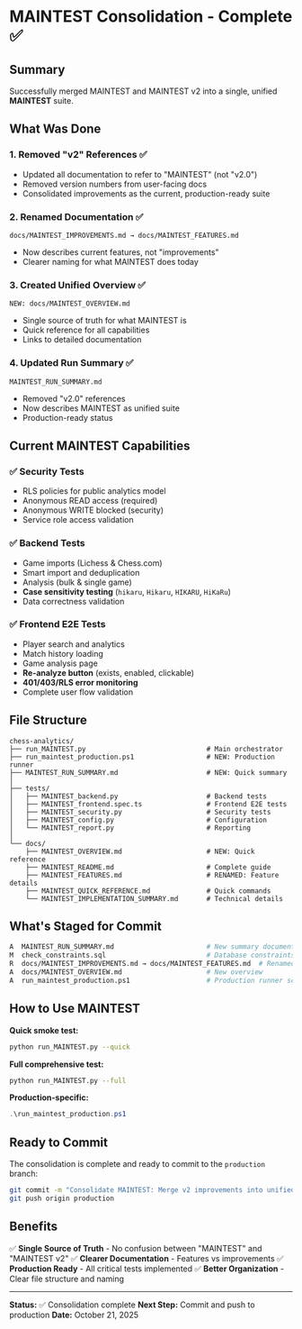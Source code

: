 # MAINTEST Consolidation - Complete ✅

## Summary

Successfully merged MAINTEST and MAINTEST v2 into a single, unified **MAINTEST** suite.

## What Was Done

### 1. **Removed "v2" References** ✅
- Updated all documentation to refer to "MAINTEST" (not "v2.0")
- Removed version numbers from user-facing docs
- Consolidated improvements as the current, production-ready suite

### 2. **Renamed Documentation** ✅
```
docs/MAINTEST_IMPROVEMENTS.md → docs/MAINTEST_FEATURES.md
```
- Now describes current features, not "improvements"
- Clearer naming for what MAINTEST does today

### 3. **Created Unified Overview** ✅
```
NEW: docs/MAINTEST_OVERVIEW.md
```
- Single source of truth for what MAINTEST is
- Quick reference for all capabilities
- Links to detailed documentation

### 4. **Updated Run Summary** ✅
```
MAINTEST_RUN_SUMMARY.md
```
- Removed "v2.0" references
- Now describes MAINTEST as unified suite
- Production-ready status

## Current MAINTEST Capabilities

### ✅ Security Tests
- RLS policies for public analytics model
- Anonymous READ access (required)
- Anonymous WRITE blocked (security)
- Service role access validation

### ✅ Backend Tests
- Game imports (Lichess & Chess.com)
- Smart import and deduplication
- Analysis (bulk & single game)
- **Case sensitivity testing** (`hikaru`, `Hikaru`, `HIKARU`, `HiKaRu`)
- Data correctness validation

### ✅ Frontend E2E Tests
- Player search and analytics
- Match history loading
- Game analysis page
- **Re-analyze button** (exists, enabled, clickable)
- **401/403/RLS error monitoring**
- Complete user flow validation

## File Structure

```
chess-analytics/
├── run_MAINTEST.py                              # Main orchestrator
├── run_maintest_production.ps1                  # NEW: Production runner
├── MAINTEST_RUN_SUMMARY.md                      # NEW: Quick summary
│
├── tests/
│   ├── MAINTEST_backend.py                      # Backend tests
│   ├── MAINTEST_frontend.spec.ts                # Frontend E2E tests
│   ├── MAINTEST_security.py                     # Security tests
│   ├── MAINTEST_config.py                       # Configuration
│   └── MAINTEST_report.py                       # Reporting
│
└── docs/
    ├── MAINTEST_OVERVIEW.md                     # NEW: Quick reference
    ├── MAINTEST_README.md                       # Complete guide
    ├── MAINTEST_FEATURES.md                     # RENAMED: Feature details
    ├── MAINTEST_QUICK_REFERENCE.md              # Quick commands
    └── MAINTEST_IMPLEMENTATION_SUMMARY.md       # Technical details
```

## What's Staged for Commit

```bash
A  MAINTEST_RUN_SUMMARY.md                       # New summary document
M  check_constraints.sql                         # Database constraints
R  docs/MAINTEST_IMPROVEMENTS.md → docs/MAINTEST_FEATURES.md  # Renamed
A  docs/MAINTEST_OVERVIEW.md                     # New overview
A  run_maintest_production.ps1                   # Production runner script
```

## How to Use MAINTEST

**Quick smoke test:**
```bash
python run_MAINTEST.py --quick
```

**Full comprehensive test:**
```bash
python run_MAINTEST.py --full
```

**Production-specific:**
```powershell
.\run_maintest_production.ps1
```

## Ready to Commit

The consolidation is complete and ready to commit to the `production` branch:

```bash
git commit -m "Consolidate MAINTEST: Merge v2 improvements into unified suite"
git push origin production
```

## Benefits

✅ **Single Source of Truth** - No confusion between "MAINTEST" and "MAINTEST v2"
✅ **Clearer Documentation** - Features vs improvements
✅ **Production Ready** - All critical tests implemented
✅ **Better Organization** - Clear file structure and naming

---

**Status:** ✅ Consolidation complete
**Next Step:** Commit and push to production
**Date:** October 21, 2025
